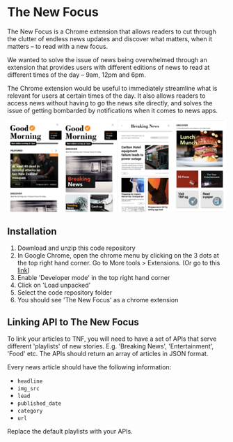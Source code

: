 # The New Focus

The New Focus is a Chrome extension that allows readers to cut through the clutter of endless news updates and discover what matters, when it matters – to read with a new focus.

We wanted to solve the issue of news being overwhelmed through an extension that provides users with different editions of news to read at different times of the day – 9am, 12pm and 6pm. 

The Chrome extension would be useful to immediately streamline what is relevant for users at certain times of the day. It also allows readers to access news without having to go the news site directly, and solves the issue of getting bombarded by notifications when it comes to news apps.

![Screenshots](/screenshot.png?raw=true "Screenshots")

## Installation

1. Download and unzip this code repository
2. In Google Chrome, open the chrome menu by clicking on the 3 dots at the top right hand corner. Go to More tools > Extensions. (Or go to this [link](chrome://extensions/))
3. Enable 'Developer mode' in the top right hand corner
4. Click on 'Load unpacked'
5. Select the code repository folder
6. You should see 'The New Focus' as a chrome extension

## Linking API to The New Focus

To link your articles to TNF, you will need to have a set of APIs that serve different 'playlists' of new stories. E.g. 'Breaking News', 'Entertainment', 'Food' etc. The APIs should return an array of articles in JSON format.

Every news article should have the following information:
- `headline`
- `img_src`
- `lead`
- `published_date`
- `category`
- `url`

Replace the default playlists with your APIs.
